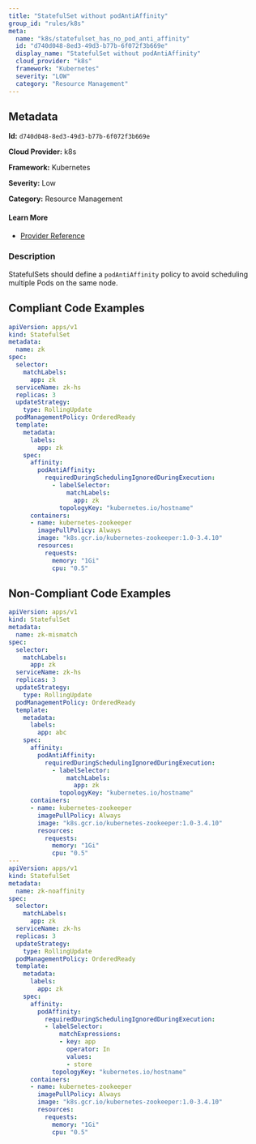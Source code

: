 ```yaml
---
title: "StatefulSet without podAntiAffinity"
group_id: "rules/k8s"
meta:
  name: "k8s/statefulset_has_no_pod_anti_affinity"
  id: "d740d048-8ed3-49d3-b77b-6f072f3b669e"
  display_name: "StatefulSet without podAntiAffinity"
  cloud_provider: "k8s"
  framework: "Kubernetes"
  severity: "LOW"
  category: "Resource Management"
---
```

## Metadata

**Id:** `d740d048-8ed3-49d3-b77b-6f072f3b669e`

**Cloud Provider:** k8s

**Framework:** Kubernetes

**Severity:** Low

**Category:** Resource Management

#### Learn More

 - [Provider Reference](https://kubernetes.io/docs/concepts/scheduling-eviction/assign-pod-node/)

### Description

 StatefulSets should define a `podAntiAffinity` policy to avoid scheduling multiple Pods on the same node.


## Compliant Code Examples
```yaml
apiVersion: apps/v1
kind: StatefulSet
metadata:
  name: zk
spec:
  selector:
    matchLabels:
      app: zk
  serviceName: zk-hs
  replicas: 3
  updateStrategy:
    type: RollingUpdate
  podManagementPolicy: OrderedReady
  template:
    metadata:
      labels:
        app: zk
    spec:
      affinity:
        podAntiAffinity:
          requiredDuringSchedulingIgnoredDuringExecution:
            - labelSelector:
                matchLabels:
                  app: zk
              topologyKey: "kubernetes.io/hostname"
      containers:
      - name: kubernetes-zookeeper
        imagePullPolicy: Always
        image: "k8s.gcr.io/kubernetes-zookeeper:1.0-3.4.10"
        resources:
          requests:
            memory: "1Gi"
            cpu: "0.5"
```
## Non-Compliant Code Examples
```yaml
apiVersion: apps/v1
kind: StatefulSet
metadata:
  name: zk-mismatch
spec:
  selector:
    matchLabels:
      app: zk
  serviceName: zk-hs
  replicas: 3
  updateStrategy:
    type: RollingUpdate
  podManagementPolicy: OrderedReady
  template:
    metadata:
      labels:
        app: abc
    spec:
      affinity:
        podAntiAffinity:
          requiredDuringSchedulingIgnoredDuringExecution:
            - labelSelector:
                matchLabels:
                  app: zk
              topologyKey: "kubernetes.io/hostname"
      containers:
      - name: kubernetes-zookeeper
        imagePullPolicy: Always
        image: "k8s.gcr.io/kubernetes-zookeeper:1.0-3.4.10"
        resources:
          requests:
            memory: "1Gi"
            cpu: "0.5"
---
apiVersion: apps/v1
kind: StatefulSet
metadata:
  name: zk-noaffinity
spec:
  selector:
    matchLabels:
      app: zk
  serviceName: zk-hs
  replicas: 3
  updateStrategy:
    type: RollingUpdate
  podManagementPolicy: OrderedReady
  template:
    metadata:
      labels:
        app: zk
    spec:
      affinity:
        podAffinity:
          requiredDuringSchedulingIgnoredDuringExecution:
          - labelSelector:
              matchExpressions:
              - key: app
                operator: In
                values:
                - store
            topologyKey: "kubernetes.io/hostname"
      containers:
      - name: kubernetes-zookeeper
        imagePullPolicy: Always
        image: "k8s.gcr.io/kubernetes-zookeeper:1.0-3.4.10"
        resources:
          requests:
            memory: "1Gi"
            cpu: "0.5"
```
